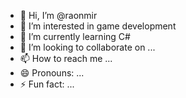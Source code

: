 - 👋 Hi, I’m @raonmir
- 👀 I’m interested in game development
- 🌱 I’m currently learning C#
- 💞️ I’m looking to collaborate on ...
- 📫 How to reach me ...
- 😄 Pronouns: ...
- ⚡ Fun fact: ...

<!---
raonmir/raonmir is a ✨ special ✨ repository because its `README.md` (this file) appears on your GitHub profile.
You can click the Preview link to take a look at your changes.
--->
